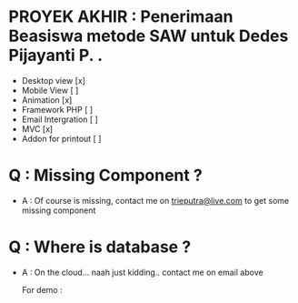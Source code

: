 # PROYEK AKHIR : Penerimaan Beasiswa metode SAW untuk Dedes Pijayanti P. .

- Desktop view       [x]
- Mobile View        [ ]
- Animation          [x]
- Framework PHP      [ ]
- Email Intergration [ ]
- MVC 							 [x]
- Addon for printout [ ]



# Q : Missing Component ?
- A : Of course is missing, contact me on trieputra@live.com to get some missing component

# Q : Where is database ?
- A	: On the cloud... naah just kidding.. contact me on email above


     For demo :
